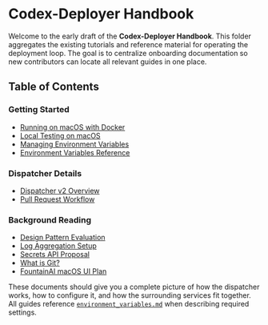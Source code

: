 # Codex-Deployer Handbook

Welcome to the early draft of the **Codex-Deployer Handbook**. This folder aggregates the
existing tutorials and reference material for operating the deployment loop.
The goal is to centralize onboarding documentation so new contributors can
locate all relevant guides in one place.

## Table of Contents

### Getting Started

- [Running on macOS with Docker](../mac_docker_tutorial.md)
- [Local Testing on macOS](../mac_local_testing.md)
- [Managing Environment Variables](../managing_environment_variables.md)
- [Environment Variables Reference](../environment_variables.md)

### Dispatcher Details
- [Dispatcher v2 Overview](../dispatcher_v2.md)
- [Pull Request Workflow](../pull_request_workflow.md)

### Background Reading

- [Design Pattern Evaluation](../design_patterns.md)
- [Log Aggregation Setup](../log_aggregation.md)
- [Secrets API Proposal](../secrets_api_proposal.md)
- [What is Git?](../what_is_git.md)
- [FountainAI macOS UI Plan](../fountainai_mac_ui_plan.md)

These documents should give you a complete picture of how the dispatcher works,
how to configure it, and how the surrounding services fit together. All guides
reference [`environment_variables.md`](../environment_variables.md) when
describing required settings.

